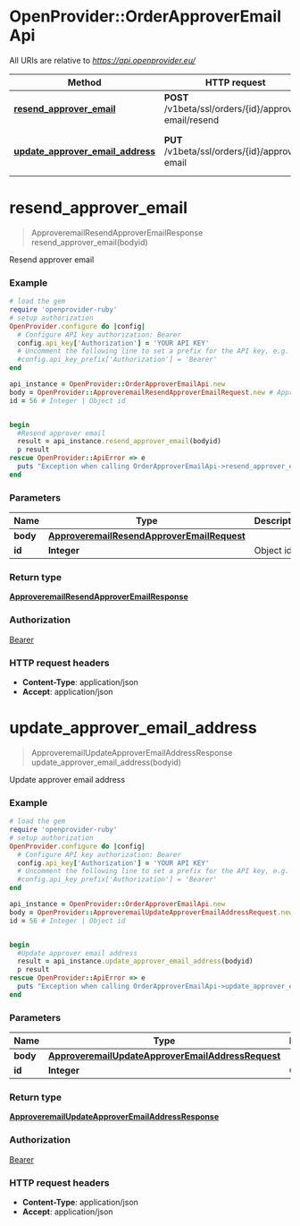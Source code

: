 # OpenProvider::OrderApproverEmailApi

All URIs are relative to *https://api.openprovider.eu/*

Method | HTTP request | Description
------------- | ------------- | -------------
[**resend_approver_email**](OrderApproverEmailApi.md#resend_approver_email) | **POST** /v1beta/ssl/orders/{id}/approver-email/resend | Resend approver email
[**update_approver_email_address**](OrderApproverEmailApi.md#update_approver_email_address) | **PUT** /v1beta/ssl/orders/{id}/approver-email | Update approver email address

# **resend_approver_email**
> ApproveremailResendApproverEmailResponse resend_approver_email(bodyid)

Resend approver email

### Example
```ruby
# load the gem
require 'openprovider-ruby'
# setup authorization
OpenProvider.configure do |config|
  # Configure API key authorization: Bearer
  config.api_key['Authorization'] = 'YOUR API KEY'
  # Uncomment the following line to set a prefix for the API key, e.g. 'Bearer' (defaults to nil)
  #config.api_key_prefix['Authorization'] = 'Bearer'
end

api_instance = OpenProvider::OrderApproverEmailApi.new
body = OpenProvider::ApproveremailResendApproverEmailRequest.new # ApproveremailResendApproverEmailRequest | 
id = 56 # Integer | Object id


begin
  #Resend approver email
  result = api_instance.resend_approver_email(bodyid)
  p result
rescue OpenProvider::ApiError => e
  puts "Exception when calling OrderApproverEmailApi->resend_approver_email: #{e}"
end
```

### Parameters

Name | Type | Description  | Notes
------------- | ------------- | ------------- | -------------
 **body** | [**ApproveremailResendApproverEmailRequest**](ApproveremailResendApproverEmailRequest.md)|  | 
 **id** | **Integer**| Object id | 

### Return type

[**ApproveremailResendApproverEmailResponse**](ApproveremailResendApproverEmailResponse.md)

### Authorization

[Bearer](../README.md#Bearer)

### HTTP request headers

 - **Content-Type**: application/json
 - **Accept**: application/json



# **update_approver_email_address**
> ApproveremailUpdateApproverEmailAddressResponse update_approver_email_address(bodyid)

Update approver email address

### Example
```ruby
# load the gem
require 'openprovider-ruby'
# setup authorization
OpenProvider.configure do |config|
  # Configure API key authorization: Bearer
  config.api_key['Authorization'] = 'YOUR API KEY'
  # Uncomment the following line to set a prefix for the API key, e.g. 'Bearer' (defaults to nil)
  #config.api_key_prefix['Authorization'] = 'Bearer'
end

api_instance = OpenProvider::OrderApproverEmailApi.new
body = OpenProvider::ApproveremailUpdateApproverEmailAddressRequest.new # ApproveremailUpdateApproverEmailAddressRequest | 
id = 56 # Integer | Object id


begin
  #Update approver email address
  result = api_instance.update_approver_email_address(bodyid)
  p result
rescue OpenProvider::ApiError => e
  puts "Exception when calling OrderApproverEmailApi->update_approver_email_address: #{e}"
end
```

### Parameters

Name | Type | Description  | Notes
------------- | ------------- | ------------- | -------------
 **body** | [**ApproveremailUpdateApproverEmailAddressRequest**](ApproveremailUpdateApproverEmailAddressRequest.md)|  | 
 **id** | **Integer**| Object id | 

### Return type

[**ApproveremailUpdateApproverEmailAddressResponse**](ApproveremailUpdateApproverEmailAddressResponse.md)

### Authorization

[Bearer](../README.md#Bearer)

### HTTP request headers

 - **Content-Type**: application/json
 - **Accept**: application/json



